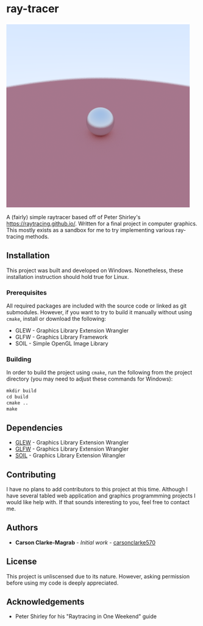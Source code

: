 # ray-tracer

![alt text](https://github.com/carsonclarke570/ray-tracer/blob/master/images/title.png)

A (fairly) simple raytracer based off of Peter Shirley's https://raytracing.github.io/. Written for a final project in computer graphics. This mostly exists as a sandbox for me to try implementing various ray-tracing methods.

## Installation
This project was built and developed on Windows. Nonetheless, these installation instruction should hold true for Linux.

### Prerequisites
All required packages are included with the source code or linked as git submodules. However, if you want to try to build it manually without using `cmake`, install or download the following:
* GLEW - Graphics Library Extension Wrangler
* GLFW - Graphics Library Framework
* SOIL - Simple OpenGL Image Library

### Building
In order to build the project using `cmake`, run the following from the project directory (you may need to adjust these commands for Windows):
```
mkdir build
cd build
cmake ..
make
```

## Dependencies
* [GLEW](https://github.com/nigels-com/glew) - Graphics Library Extension Wrangler
* [GLFW](https://github.com/glfw/glfw) - Graphics Library Extension Wrangler
* [SOIL](http://lonesock.net/soil.html) - Graphics Library Extension Wrangler

## Contributing
I have no plans to add contributors to this project at this time. Although I have several tabled web application and graphics programmming projects I would like help with. If that sounds interesting to you, feel free to contact me.

## Authors
* **Carson Clarke-Magrab** - *Initial work* - [carsonclarke570](cclarke-magrab.me)

## License
This project is unliscensed due to its nature. However, asking permission before using my code is deeply appreciated.

## Acknowledgements
* Peter Shirley for his "Raytracing in One Weekend" guide